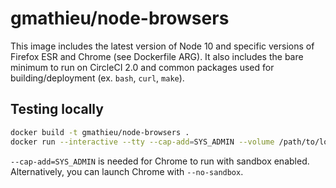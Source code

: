 # gmathieu/node-browsers

This image includes the latest version of Node 10 and specific versions of Firefox ESR and Chrome (see Dockerfile ARG).
It also includes the bare minimum to run on CircleCI 2.0 and common packages used for building/deployment (ex. `bash`, `curl`, `make`).

## Testing locally

```sh
docker build -t gmathieu/node-browsers .
docker run --interactive --tty --cap-add=SYS_ADMIN --volume /path/to/local/repo:/destination gmathieu/node-browsers /bin/bash
```

`--cap-add=SYS_ADMIN` is needed for Chrome to run with sandbox enabled.
Alternatively, you can launch Chrome with `--no-sandbox`.
